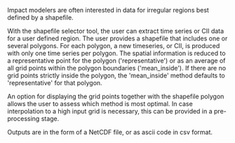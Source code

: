 Impact modelers are often interested in data for irregular regions best defined by a shapefile. 

With the shapefile selector tool, the user can extract time series or CII data for a user defined region. The user provides a shapefile that includes one or several polygons. For each polygon, a new timeseries, or CII, is produced with only one time series per polygon. The spatial information is reduced to a representative point for the polygon ('representative') or as an average of all grid points within the polygon boundaries ('mean_inside'). If there are no grid points strictly inside the polygon, the 'mean_inside' method defaults to 'representative' for that polygon. 

An option for displaying the grid points together with the shapefile polygon allows the user to assess which method is most optimal. In case interpolation to a high input grid is necessary, this can be provided in a pre-processing stage. 

Outputs are in the form of a NetCDF file, or as ascii code in csv format.

<!--
![example output](diagnosticsdata/shapefile_selection/OBS_CRU_reanaly_1_T2Ms_tas_1990-1994.png "Example Output")
-->
